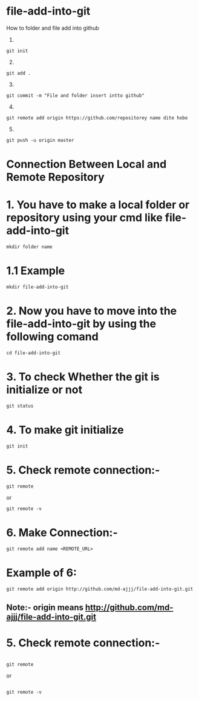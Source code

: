 # file-add-into-git
How to folder and file add into github

1.

```
git init
```  
2.
```
git add .
```  
3.
```
git commit -m "File and folder insert intto github"
```  
4.
```
git remote add origin https://github.com/repositorey name dite hobe
```  
5.
```
git push -u origin master
```  

# Connection Between Local and Remote Repository   
# 1. You have to make a local folder or repository using your cmd like file-add-into-git
```
mkdir folder name 
```  
# 1.1 Example
```
mkdir file-add-into-git
```  
# 2. Now you have to move into the file-add-into-git by using the following comand  
```
cd file-add-into-git
```  
# 3. To check Whether the git is initialize or not  

```
git status
```  


# 4. To make git initialize 
```
git init
```  


# 5. Check remote connection:-  
```
git remote
```  
or  
```
git remote -v
```  


# 6. Make Connection:-  
```
git remote add name <REMOTE_URL>
```  
# Example of 6:  
```
git remote add origin http://github.com/md-ajjj/file-add-into-git.git
```  
## Note:- origin means http://github.com/md-ajjj/file-add-into-git.git  

# 5. Check remote connection:-  

```

git remote

```  

or  

```

git remote -v
```  
